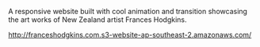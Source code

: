 A responsive website built with cool animation and transition showcasing the art works of New Zealand artist Frances Hodgkins.

http://franceshodgkins.com.s3-website-ap-southeast-2.amazonaws.com/
